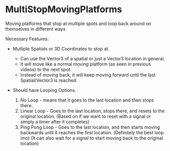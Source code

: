 # MultiStopMovingPlatforms
Moving platforms that stop at multiple spots and loop back around on themselves in different ways

Necessary Features:
* Mutliple Spatials or 3D Coordinates to stop at.
  - Can use the Vector3 of a spatial or just a Vector3 location in general.
  - It will move like a normal moving platform (as seen in previous videos) to the next spot.
  - Instead of moving back, it will keep moving forward until the last Spatial/Vector3 is reached.
  
* Should have Looping Options.
  1. No Loop - means that it goes to the last location and then stops there.
  2. Linear Loop - Goes to the last location, stops there, and resets to the original location.
    (Based on if we want to reset with a signal or simply a timer after it completes)
  3. Ping Pong Loop - Goes to the last location, and then starts moving backwards until it reaches the first location.
    (Definitely the best loop imo)
    (It can also wait for a signal to start moving back to the original location)
